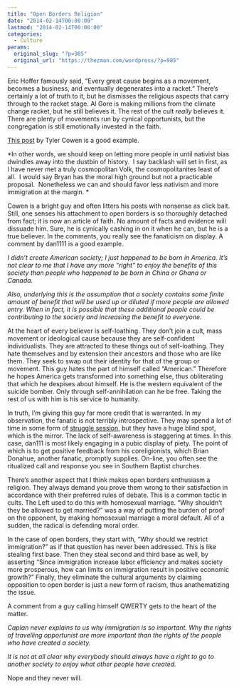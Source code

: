 ```yaml
---
title: "Open Borders Religion"
date: "2014-02-14T00:00:00"
lastmod: "2014-02-14T00:00:00"
categories:
  - Culture
params:
  original_slug: "?p=985"
  original_url: "https://thezman.com/wordpress/?p=985"
---
```


Eric Hoffer famously said, “Every great cause begins as a movement,
becomes a business, and eventually degenerates into a racket.” There’s
certainly a lot of truth to it, but he dismisses the religious aspects
that carry through to the racket stage. Al Gore is making millions from
the climate change racket, but he still believes it. The rest of the
cult *really* believes it. There are plenty of movements run by cynical
opportunists, but the congregation is still emotionally invested in the
faith.

<a
href="http://marginalrevolution.com/marginalrevolution/2014/02/meditations-on-steve-sailer-and-bryan-caplan.html"
rel="noopener noreferrer" target="_blank">This post</a> by Tyler Cowen
is a good example.

*In other words, we should keep on letting more people in until nativist
bias dwindles away into the dustbin of history.  I say backlash will set
in first, as  I have never met a truly cosmopolitan Volk, the
cosmopolitanites least of all.  I would say Bryan has the moral high
ground but not a practicable proposal.  Nonetheless we can and should
favor less nativism and more immigration at the margin. *

Cowen is a bright guy and often litters his posts with nonsense as click
bait. Still, one senses his attachment to open borders is so thoroughly
detached from fact; it is now an article of faith. No amount of facts
and evidence will dissuade him. Sure, he is cynically cashing in on it
when he can, but he is a true believer. In the comments, you really see
the fanaticism on display. A comment by dan1111 is a good example.

*I didn’t create American society; I just happened to be born in
America. It’s not clear to me that I have any more “right” to enjoy the
benefits of this society than people who happened to be born in China or
Ghana or Canada.*

*Also, underlying this is the assumption that a society contains some
finite amount of benefit that will be used up or diluted if more people
are allowed entry. When in fact, it is possible that these additional
people could be contributing to the society and increasing the benefit
to everyone.*

At the heart of every believer is self-loathing. They don’t join a cult,
mass movement or ideological cause because they are self-confident
individualists. They are attracted to these things out of self-loathing.
They hate themselves and by extension their ancestors and those who are
like them. They seek to swap out their identity for that of the group or
movement. This guy hates the part of himself called “American.”
Therefore he hopes America gets transformed into something else, thus
obliterating that which he despises about himself. He is the western
equivalent of the suicide bomber. Only through self-annihilation can he
be free. Taking the rest of us with him is his service to humanity.

In truth, I’m giving this guy far more credit that is warranted. In my
observation, the fanatic is not terribly introspective. They may spend a
lot of time in some form of
<a href="http://en.wikipedia.org/wiki/Struggle_session"
rel="noopener noreferrer" target="_blank">struggle session</a>, but they
have a huge blind spot, which is the mirror. The lack of self-awareness
is staggering at times. In this case, dan111 is most likely engaging in
a pubic display of piety. The point of which is to get positive feedback
from his coreligionists, which Brian Donahue, another fanatic, promptly
supplies. On-line, you often see the ritualized call and response you
see in Southern Baptist churches.

There’s another aspect that I think makes open borders enthusiasm a
religion. They always demand you prove them wrong to their satisfaction
in accordance with their preferred rules of debate. This is a common
tactic in cults. The Left used to do this with homosexual marriage. “Why
shouldn’t they be allowed to get married?” was a way of putting the
burden of proof on the opponent, by making homosexual marriage a moral
default. All of a sudden, the radical is defending moral order.

In the case of open borders, they start with, “Why should we restrict
immigration?” as if that question has never been addressed. This is like
stealing first base. Then they steal second and third base as well, by
asserting “Since immigration increase labor efficiency and makes society
more prosperous, how can limits on immigration result in positive
economic growth?” Finally, they eliminate the cultural arguments by
claiming opposition to open border is just a new form of racism, thus
anathematizing the issue.

A comment from a guy calling himself QWERTY gets to the heart of the
matter.

*Caplan never explains to us why immigration is so important. Why the
rights of travelling opportunist are more important than the rights of
the people who have created a society.*

*It is not at all clear why everybody should always have a right to go
to another society to enjoy what other people have created.*

Nope and they never will.
